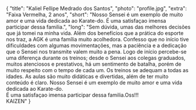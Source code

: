 {
    "title": "Kaliel Fellipe Medrado dos Santos",
    "photo": "profile.jpg",
    "extra": "Faixa Vermelha, 2 anos",
    "short": "Nosso Sensei é um exemplo de muito amor e uma vida dedicada ao Karate-do. É uma satisfaçao imensa participar dessa familia.",
    "long": "Sem dúvida, umas das melhores decisões que já tomei na minha vida.
Além dos benefícios que a prática do esporte nos traz, a AGK é uma família muito acolhedora. Confesso que no início tive dificuldades com algumas movimentações, mas a paciência e a dedicação que o Sensei nos transmite valem muito a pena. Logo de início percebe-se uma diferença durante os treinos; desde o Sensei aos colegas graduados, muitos atenciosos e prestativos, há um sentimento de batalha, porém de muito respeito com o tempo de cada um.  Os treinos se adequam a todas as idades.  As aulas são muito didáticas e divertidas, além de ter muito conteúdo é claro. Nosso Sensei é um exemplo de muito amor e uma vida dedicada ao Karate-do.<br>É uma satisfaçao imensa participar dessa familia.Oss!!!<br>KAIZEN"
}